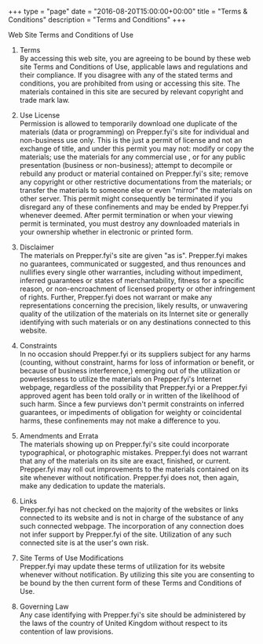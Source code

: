 +++
type = "page"
date = "2016-08-20T15:00:00+00:00"
title = "Terms & Conditions"
description = "Terms and Conditions"
+++

Web Site Terms and Conditions of Use

1. Terms  
By accessing this web site, you are agreeing to be bound by these web site Terms and Conditions of Use, applicable laws and regulations and their compliance. If you disagree with any of the stated terms and conditions, you are prohibited from using or accessing this site. The materials contained in this site are secured by relevant copyright and trade mark law.

2. Use License  
Permission is allowed to temporarily download one duplicate of the materials (data or programming) on Prepper.fyi's site for individual and non-business use only. This is the just a permit of license and not an exchange of title, and under this permit you may not:
modify or copy the materials;
use the materials for any commercial use , or for any public presentation (business or non-business);
attempt to decompile or rebuild any product or material contained on Prepper.fyi's site;
remove any copyright or other restrictive documentations from the materials; or
transfer the materials to someone else or even "mirror" the materials on other server.
This permit might consequently be terminated if you disregard any of these confinements and may be ended by Prepper.fyi whenever deemed. After permit termination or when your viewing permit is terminated, you must destroy any downloaded materials in your ownership whether in electronic or printed form.

3. Disclaimer  
The materials on Prepper.fyi's site are given "as is". Prepper.fyi makes no guarantees, communicated or suggested, and thus renounces and nullifies every single other warranties, including without impediment, inferred guarantees or states of merchantability, fitness for a specific reason, or non-encroachment of licensed property or other infringement of rights. Further, Prepper.fyi does not warrant or make any representations concerning the precision, likely results, or unwavering quality of the utilization of the materials on its Internet site or generally identifying with such materials or on any destinations connected to this website.

4. Constraints  
In no occasion should Prepper.fyi or its suppliers subject for any harms (counting, without constraint, harms for loss of information or benefit, or because of business interference,) emerging out of the utilization or powerlessness to utilize the materials on Prepper.fyi's Internet webpage, regardless of the possibility that Prepper.fyi or a Prepper.fyi approved agent has been told orally or in written of the likelihood of such harm. Since a few purviews don't permit constraints on inferred guarantees, or impediments of obligation for weighty or coincidental harms, these confinements may not make a difference to you.

5. Amendments and Errata  
The materials showing up on Prepper.fyi's site could incorporate typographical, or photographic mistakes. Prepper.fyi does not warrant that any of the materials on its site are exact, finished, or current. Prepper.fyi may roll out improvements to the materials contained on its site whenever without notification. Prepper.fyi does not, then again, make any dedication to update the materials.

6. Links  
Prepper.fyi has not checked on the majority of the websites or links connected to its website and is not in charge of the substance of any such connected webpage. The incorporation of any connection does not infer support by Prepper.fyi of the site. Utilization of any such connected site is at the user's own risk.

7. Site Terms of Use Modifications  
Prepper.fyi may update these terms of utilization for its website whenever without notification. By utilizing this site you are consenting to be bound by the then current form of these Terms and Conditions of Use.

8. Governing Law  
Any case identifying with Prepper.fyi's site should be administered by the laws of the country of United Kingdom without respect to its contention of law provisions.

<!-- General Terms and Conditions applicable to Use of a Web Site. -->

